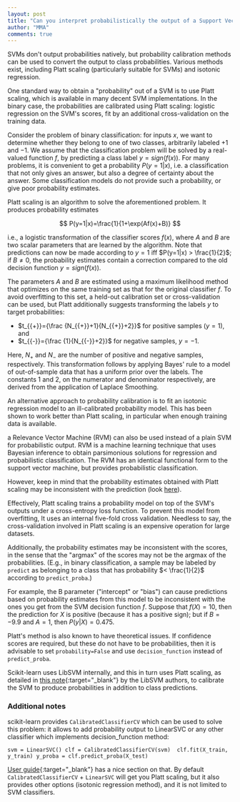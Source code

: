 ```yaml
---
layout: post
title: "Can you interpret probabilistically the output of a Support Vector Machine?"
author: "MMA"
comments: true
---
```


SVMs don't output probabilities natively, but probability calibration methods can be used to convert the output to class probabilities. Various methods exist, including Platt scaling (particularly suitable for SVMs) and isotonic regression.

One standard way to obtain a "probability" out of a SVM is to use Platt scaling, which  is available in many decent SVM implementations. In the binary case, the probabilities are calibrated using Platt scaling: logistic regression on the SVM's scores, fit by an additional cross-validation on the training data. 

Consider the problem of binary classification: for inputs $x$, we want to determine whether they belong to one of two classes, arbitrarily labeled $+1$ and $-1$. We assume that the classification problem will be solved by a real-valued function $f$, by predicting a class label $y = sign(f(x))$. For many problems, it is convenient to get a probability $P(y=1|x)$, i.e. a classification that not only gives an answer, but also a degree of certainty about the answer. Some classification models do not provide such a probability, or give poor probability estimates.

Platt scaling is an algorithm to solve the aforementioned problem. It produces probability estimates

$$
P(y=1|x)=\frac{1}{1+\exp(Af(x)+B)}
$$

i.e., a logistic transformation of the classifier scores $f(x)$, where $A$ and $B$ are two scalar parameters that are learned by the algorithm. Note that predictions can now be made according to $y = 1$ iff $P(y=1|x) > \frac{1}{2}$; if $B \neq 0$, the probability estimates contain a correction compared to the old decision function $y = sign(f(x))$. 

The parameters $A$ and $B$ are estimated using a maximum likelihood method that optimizes on the same training set as that for the original classifier $f$. To avoid overfitting to this set, a held-out calibration set or cross-validation can be used, but Platt additionally suggests transforming the labels $y$ to target probabilities:

* $t_{{+}}={\frac  {N_{{+}}+1}{N_{{+}}+2}}$ for positive samples ($y = 1$), and
* $t_{{-}}={\frac  {1}{N_{{-}}+2}}$ for negative samples, $y = -1$.

Here, $N_{{+}}$ and $N_{{-}}$ are the number of positive and negative samples, respectively. This transformation follows by applying Bayes' rule to a model of out-of-sample data that has a uniform prior over the labels. The constants $1$ and $2$, on the numerator and denominator respectively, are derived from the application of Laplace Smoothing.

An alternative approach to probability calibration is to fit an isotonic regression model to an ill-calibrated probability model. This has been shown to work better than Platt scaling, in particular when enough training data is available.

a Relevance Vector Machine (RVM) can also be used instead of a plain SVM for probabilistic output. RVM is a machine learning technique that uses Bayesian inference to obtain parsimonious solutions for regression and probabilistic classification. The RVM has an identical functional form to the support vector machine, but provides probabilistic classification.

However, keep in mind that the probability estimates obtained with Platt scaling may be inconsistent with the prediction (look [here](https://scikit-learn.org/dev/modules/svm.html#scores-and-probabilities)).

Effectively, Platt scaling trains a probability model on top of the SVM's outputs under a cross-entropy loss function. To prevent this model from overfitting, It uses an internal five-fold cross validation. Needless to say, the cross-validation involved in Platt scaling is an expensive operation for large datasets. 

Additionally, the probability estimates may be inconsistent with the scores, in the sense that the "argmax" of the scores may not be the argmax of the probabilities. (E.g., in binary classification, a sample may be labeled by `predict` as belonging to a class that has probability $< \frac{1}{2}$ according to `predict_proba`.) 

For example, the B parameter ("intercept" or "bias") can cause predictions based on probability estimates from this model to be inconsistent with the ones you get from the SVM decision function $f$. Suppose that $f(X) = 10$, then the prediction for $X$ is positive (because it has a positive sign); but if $B = -9.9$ and $A = 1$, then $P(y|X) = 0.475$. 

Platt's method is also known to have theoretical issues. If confidence scores are required, but these do not have to be probabilities, then it is advisable to set `probability=False` and use `decision_function` instead of `predict_proba`.

Scikit-learn uses LibSVM internally, and this in turn uses Platt scaling, as detailed in [this note](https://www.csie.ntu.edu.tw/~cjlin/papers/plattprob.pdf){:target="_blank"} by the LibSVM authors, to calibrate the SVM to produce probabilities in addition to class predictions.

### Additional notes

scikit-learn provides `CalibratedClassifierCV` which can be used to solve this problem: it allows to add probability output to LinearSVC or any other classifier which implements decision_function method:

`svm = LinearSVC()
 clf = CalibratedClassifierCV(svm) 
 clf.fit(X_train, y_train)
 y_proba = clf.predict_proba(X_test)`
 
[User guide](https://scikit-learn.org/stable/modules/calibration.html){:target="_blank"} has a nice section on that. By default `CalibratedClassifierCV` + `LinearSVC` will get you Platt scaling, but it also provides other options (isotonic regression method), and it is not limited to SVM classifiers.

